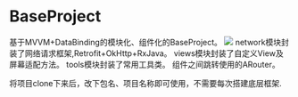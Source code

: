 # BaseProject
基于MVVM+DataBinding的模块化、组件化的BaseProject。
![](https://images.pexels.com/photos/450035/pexels-photo-450035.jpeg?auto=compress&cs=tinysrgb&dpr=1&w=500)
network模块封装了网络请求框架,Retrofit+OkHttp+RxJava。
views模块封装了自定义View及屏幕适配方法。
tools模块封装了常用工具类。
组件之间跳转使用的ARouter。

将项目clone下来后，改下包名、项目名称即可使用，不需要每次搭建底层框架.

